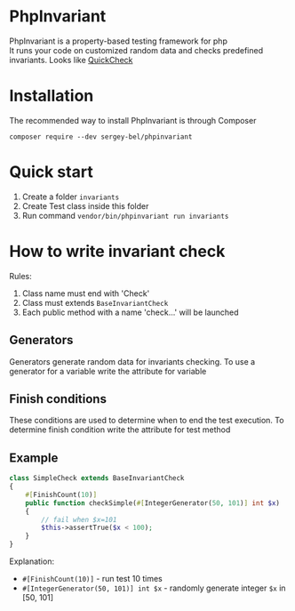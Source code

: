 # PhpInvariant
PhpInvariant is a property-based testing framework for php  
It runs your code on customized random data and checks predefined invariants. Looks like [QuickCheck](https://hackage.haskell.org/package/QuickCheck) 


# Installation
The recommended way to install PhpInvariant is through Composer

`composer require --dev sergey-bel/phpinvariant`

# Quick start
1. Create a folder `invariants`
2. Create Test class inside this folder
3. Run command `vendor/bin/phpinvariant run invariants`

# How to write invariant check
Rules:  
1. Сlass name must end with 'Check'
1. Class must extends `BaseInvariantCheck`
1. Each public method with a name 'check...' will be launched

## Generators
Generators generate random data for invariants checking. To use a generator for a variable write the attribute for variable  

## Finish conditions
These conditions are used to determine when to end the test execution. To determine finish condition  write the attribute for test method

## Example

```php
class SimpleCheck extends BaseInvariantCheck
{
    #[FinishCount(10)]
    public function checkSimple(#[IntegerGenerator(50, 101)] int $x)
    {
        // fail when $x=101
        $this->assertTrue($x < 100);
    }
}
```
Explanation:  
* `#[FinishCount(10)]` - run test 10 times
* `#[IntegerGenerator(50, 101)] int $x` - randomly generate integer `$x` in [50, 101]





